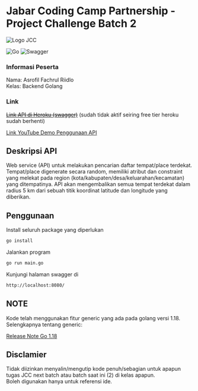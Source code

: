 # Jabar Coding Camp Partnership - Project Challenge Batch 2
![Logo JCC](https://scontent.fsub3-2.fna.fbcdn.net/v/t39.30808-6/216740704_101320238899855_3589530600193911774_n.png?_nc_cat=104&ccb=1-7&_nc_sid=5f2048&_nc_eui2=AeFr9AMgwhamgYyESSGlyt3TsqpN-PPBq86yqk3488GrzjnTvhM1BtaOwWwgPv-1_rmO5vHfGs1_p3wfD1mIigJU&_nc_ohc=lVnx0FX2JHIAX89q3_W&_nc_zt=23&_nc_ht=scontent.fsub3-2.fna&oh=00_AfBetPTDlsRN2n8p_krAKj8I6gLJ3knb0sNJP1AOmjdxVw&oe=65553922)

![Go](https://img.shields.io/badge/go-%2300ADD8.svg?style=for-the-badge&logo=go&logoColor=white) ![Swagger](https://img.shields.io/badge/-Swagger-%23Clojure?style=for-the-badge&logo=swagger&logoColor=white)

### Informasi Peserta  

Nama: Asrofil Fachrul Riidlo   
Kelas: Backend Golang 


### Link  

~~[Link API di Heroku (swagger)](https://get-nearby-places-jcc.herokuapp.com/swagger/index.html)~~   (sudah tidak aktif seiring free tier heroku sudah berhenti)  

[Link YouTube Demo Penggunaan API](https://youtu.be/-zilA1NbZS8)

## Deskripsi API
Web service (API) untuk melakukan pencarian daftar tempat/place terdekat. Tempat/place digenerate secara random, memiliki atribut dan constraint yang melekat pada region (kota/kabupaten/desa/keluarahan/kecamatan) yang ditempatinya. API akan mengembalikan semua tempat terdekat dalam radius 5 km dari sebuah titik koordinat latitude dan longitude yang diberikan.

## Penggunaan

Install seluruh package yang diperlukan
```bash
go install
```

Jalankan program
```bash
go run main.go
```

Kunjungi halaman swagger di
```bash
http://localhost:8080/
```

## NOTE   

Kode telah menggunakan fitur generic yang ada pada golang versi 1.18. Selengkapnya tentang generic: 

[Release Note Go 1.18](https://tip.golang.org/doc/go1.18#generics)   


## Disclamier  

Tidak diizinkan menyalin/mengutip kode penuh/sebagian untuk apapun tugas JCC next batch atau batch saat ini (2) di kelas apapun.  
Boleh digunakan hanya untuk referensi ide.
